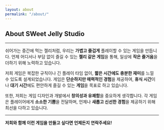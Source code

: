 ```yaml
---
layout: about
permalink: "/about/"
---
```


## About SWeet Jelly Studio

---

쉬어가는 중간에 먹는 젤리처럼, 우리는 **가볍고 즐겁게** 플레이할 수 있는 게임을 만듭니다. 언제 어디서나 부담 없이 즐길 수 있는 **젤리 같은 게임**을 통해, 일상에 **작은 즐거움**을 더하기 위해 노력하고 있습니다.

저희 게임은 복잡한 규칙이나 긴 플레이 타임 없이, **짧은 시간에도 충분한 재미**를 느낄 수 있도록 설계되었습니다. 게임은 **단순하지만 매력적인 경험**을 제공하여, **휴식 시간**이나 **대기 시간**에도 편안하게 즐길 수 있는 **게임**을 목표로 하고 있습니다.

또한, 저희는 게임 디자인과 개발에서 **창의성과 유쾌함**을 중요하게 생각합니다. 각 게임은 플레이어에게 **소소한 기쁨**을 전달하며, 언제나 **새롭고 신선한 경험**을 제공하기 위해 최선을 다하고 있습니다.

---

**저희와 함께 이런 게임을 만들고 싶다면 언제든지 연락주세요!**
